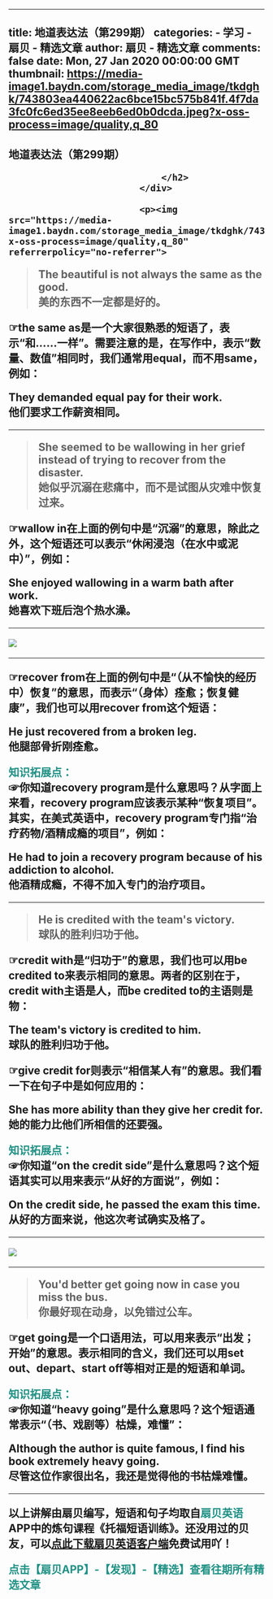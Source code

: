 
---
title: 地道表达法（第299期）
categories: 
    - 学习
    - 扇贝 - 精选文章
author: 扇贝 - 精选文章
comments: false
date: Mon, 27 Jan 2020 00:00:00 GMT
thumbnail: https://media-image1.baydn.com/storage_media_image/tkdghk/743803ea440622ac6bce15bc575b841f.4f7da3fc0fc6ed35ee8eeb6ed0b0dcda.jpeg?x-oss-process=image/quality,q_80
---

<div>   
<div class="page-header">
                                <h2 class>
                                    地道表达法（第299期）
                                    
                                </h2>
                            </div>
                            
                            <p><img src="https://media-image1.baydn.com/storage_media_image/tkdghk/743803ea440622ac6bce15bc575b841f.4f7da3fc0fc6ed35ee8eeb6ed0b0dcda.jpeg?x-oss-process=image/quality,q_80" referrerpolicy="no-referrer">

</p><blockquote>
<p>The beautiful is not always <strong>the same as</strong> the good.<br>
美的东西不一定都是好的。</p>
</blockquote>
<p>☞the same as是一个大家很熟悉的短语了，表示“和……一样”。需要注意的是，在写作中，表示“数量、数值”相同时，我们通常用equal，而不用same，例如：</p>
<p>They demanded <strong>equal</strong> pay for their work.<br>
他们要求工作薪资相同。</p>
<hr>
<blockquote>
<p>She seemed to be <strong>wallowing in</strong> her grief instead of trying to <strong>recover from</strong> the disaster.<br>
她似乎沉溺在悲痛中，而不是试图从灾难中恢复过来。</p>
</blockquote>
<p>☞wallow in在上面的例句中是“沉溺”的意思，除此之外，这个短语还可以表示“休闲浸泡（在水中或泥中）”，例如：</p>
<p>She enjoyed <strong>wallowing in</strong> a warm bath after work.<br>
她喜欢下班后泡个热水澡。</p>
<hr>
<img src="https://media-image1.baydn.com/storage_media_image/tkdghk/e2b674a9ab5f9f3ab74e930eb09cec4e.c2e001ed504601edaaa4b256817f77f1.jpeg?x-oss-process=image/quality,q_80" referrerpolicy="no-referrer">

<hr>
<p>☞recover from在上面的例句中是“（从不愉快的经历中）恢复”的意思，而表示“（身体）痊愈；恢复健康”，我们也可以用recover from这个短语：</p>
<p>He just <strong>recovered from</strong> a broken leg.<br>
他腿部骨折刚痊愈。</p>
<p><strong><span style="color:#209185">知识拓展点：</span></strong><br>
☞你知道recovery program是什么意思吗？从字面上来看，recovery program应该表示某种“恢复项目”。其实，在美式英语中，recovery program专门指“治疗药物/酒精成瘾的项目”，例如：</p>
<p>He had to join a <strong>recovery program</strong> because of his addiction to alcohol.<br>
他酒精成瘾，不得不加入专门的治疗项目。</p>
<hr>
<blockquote>
<p>He is <strong>credited with</strong> the team's victory.<br>
球队的胜利归功于他。</p>
</blockquote>
<p>☞credit with是“归功于”的意思，我们也可以用be credited to来表示相同的意思。两者的区别在于，credit with主语是人，而be credited to的主语则是物：</p>
<p>The team's victory <strong>is credited to</strong> him.<br>
球队的胜利归功于他。</p>
<p>☞give credit for则表示“相信某人有”的意思。我们看一下在句子中是如何应用的：</p>
<p>She has more ability than they <strong>give her credit for</strong>.<br>
她的能力比他们所相信的还要强。</p>
<p><strong><span style="color:#209185">知识拓展点：</span></strong><br>
☞你知道“on the credit side”是什么意思吗？这个短语其实可以用来表示“从好的方面说”，例如：</p>
<p><strong>On the credit side</strong>, he passed the exam this time.<br>
从好的方面来说，他这次考试确实及格了。</p>
<hr>
<img src="https://media-image1.baydn.com/storage_media_image/tkdghk/9deb436533c23f2edd1ef26685e299dd.f0eb6e0b0409276bcfebccc0844fed09.jpeg?x-oss-process=image/quality,q_80" referrerpolicy="no-referrer">

<hr>
<blockquote>
<p>You'd better <strong>get going</strong> now in case you miss the bus.<br>
你最好现在动身，以免错过公车。</p>
</blockquote>
<p>☞get going是一个口语用法，可以用来表示“出发；开始”的意思。表示相同的含义，我们还可以用set out、depart、start off等相对正是的短语和单词。</p>
<p><strong><span style="color:#209185">知识拓展点：</span></strong><br>
☞你知道“heavy going”是什么意思吗？这个短语通常表示“（书、戏剧等）枯燥，难懂”：</p>
<p>Although the author is quite famous, I find his book extremely <strong>heavy going</strong>.<br>
尽管这位作家很出名，我还是觉得他的书枯燥难懂。</p>
<hr>
<p>以上讲解由扇贝编写，短语和句子均取自<strong><span style="color:#209185">扇贝英语</span></strong>APP中的炼句课程<strong>《托福短语训练》</strong>。还没用过的贝友，可以<a href="https://h10.shanbay.com/s/track?st=s&url=https%3A%2F%2Fwww.shanbay.com%2Fm%2Fintro%2F%3Fapp%3Dsentence&ct=transformer&x_data=%7B%22_%22%3A+%22ea6616%22%7D&x_cdata=%7B%22campaign_code%22%3A+%223l57phgkh%22%7D"><strong>点此下载扇贝英语客户端</strong></a>免费试用吖！</p>
<p><span style="color:#209185">点击【扇贝APP】-【发现】-【精选】查看往期所有精选文章</span></p><p></p>
                          
</div>
            